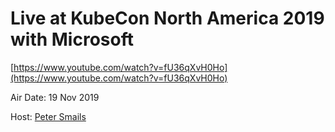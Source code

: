 # Live at KubeCon North America 2019 with Microsoft

[https://www.youtube.com/watch?v=fU36qXvH0Ho](https://www.youtube.com/watch?v=fU36qXvH0Ho)

Air Date: 19 Nov 2019

Host: [Peter Smails](twitter.com/petersmails)